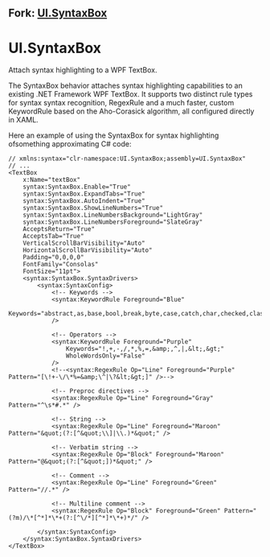 
## Fork: [UI.SyntaxBox](https://github.com/FLindqvist/UI.SyntaxBox)

# UI.SyntaxBox
Attach syntax highlighting to a WPF TextBox.

The SyntaxBox behavior attaches syntax highlighting capabilities to an existing .NET Framework WPF TextBox.
It supports two distinct rule types for syntax syntax recognition, RegexRule and a much faster, custom KeywordRule based on the Aho-Corasick algorithm, all configured directly in XAML.

Here an example of using the SyntaxBox for syntax highlighting ofsomething approximating C# code:

```xaml
// xmlns:syntax="clr-namespace:UI.SyntaxBox;assembly=UI.SyntaxBox"
// ...
<TextBox 
    x:Name="textBox"
    syntax:SyntaxBox.Enable="True"
    syntax:SyntaxBox.ExpandTabs="True"
    syntax:SyntaxBox.AutoIndent="True"
    syntax:SyntaxBox.ShowLineNumbers="True"
    syntax:SyntaxBox.LineNumbersBackground="LightGray"
    syntax:SyntaxBox.LineNumbersForeground="SlateGray"            
    AcceptsReturn="True" 
    AcceptsTab="True"
    VerticalScrollBarVisibility="Auto"
    HorizontalScrollBarVisibility="Auto"
    Padding="0,0,0,0"
    FontFamily="Consolas"
    FontSize="11pt">
    <syntax:SyntaxBox.SyntaxDrivers>
        <syntax:SyntaxConfig>
            <!-- Keywords -->
            <syntax:KeywordRule Foreground="Blue"
                Keywords="abstract,as,base,bool,break,byte,case,catch,char,checked,class,const,continue,decimal,default,delegate,do,double,else,enum,event,explicit,extern,false,finally,fixed,float,for,foreach,goto,if,implicit,in,int,interface,internal,is,lock,long,namespace,new,null,object,operator,out,override,params,private,protected,public,readonly,ref,return,sbyte,sealed,short,sizeof,stackalloc,static,string,struct,switch,this,throw,true,try,typeof,uint,ulong,unchecked,unsafe,ushort,using,using,static,virtual,void,volatile,while,get,set,yield,var"
            />
                        
            <!-- Operators -->
            <syntax:KeywordRule Foreground="Purple"
                Keywords="!,+,-,/,*,%,=,&amp;,^,|,&lt;,&gt;"
                WholeWordsOnly="False"
            />
            <!--<syntax:RegexRule Op="Line" Foreground="Purple" Pattern="[\!+-\/\*%=&amp;\^|\?&lt;&gt;]" />-->
                        
            <!-- Preproc directives -->
            <syntax:RegexRule Op="Line" Foreground="Gray" Pattern="^\s*#.*" />

            <!-- String -->
            <syntax:RegexRule Op="Line" Foreground="Maroon" Pattern="&quot;(?:[^&quot;\\]|\\.)*&quot;" />

            <!-- Verbatim string -->
            <syntax:RegexRule Op="Block" Foreground="Maroon" Pattern="@&quot;(?:[^&quot;])*&quot;" />

            <!-- Comment -->
            <syntax:RegexRule Op="Line" Foreground="Green" Pattern="//.*" />

            <!-- Multiline comment -->
            <syntax:RegexRule Op="Block" Foreground="Green" Pattern="(?m)/\*[^*]*\*+(?:[^\/*][^*]*\*+)*/" />

        </syntax:SyntaxConfig>
    </syntax:SyntaxBox.SyntaxDrivers>
</TextBox>

